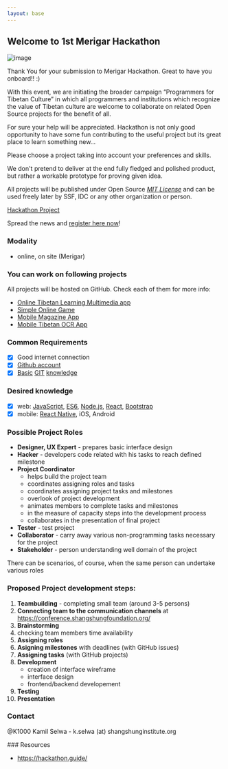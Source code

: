 ```yaml
---
layout: base
---
```

## Welcome to 1st Merigar Hackathon

![image](http://melong.com/wp-content/uploads/2017/07/1-hackathon-2017-3.jpg)

Thank You for your submission to Merigar Hackathon.
Great to have you onboard!! :)

With this event, we are initiating the broader campaign “Programmers for Tibetan Culture” in which all programmers and institutions which recognize the value of Tibetan culture are welcome to collaborate on related Open Source projects for the benefit of all.

For sure your help will be appreciated.
Hackathon is not only good opportunity to have some fun contributing to the useful project but its great place to learn something new...

Please choose a project taking into account your preferences and skills.

We don't pretend to deliver at the end fully fledged and polished product, but rather a workable prototype for proving given idea.

All projects will be published under Open Source _[MIT License](LICENSE)_ and can be used freely later by SSF, IDC or any other organization or person. 

[Hackathon Project](https://github.com/ShangShungFoundation/1st_merigar_hackathon/projects/1?fullscreen=true)

Spread the news and [register here now](https://goo.gl/forms/S8i8sXOCgYL2uXhP2)!
### Modality
- online, on site (Merigar)

### You can work on following projects
All projects will be hosted on GitHub. Check each of them for more info:

- [Online Tibetan Learning Multimedia app](https://github.com/ShangShungFoundation/tib_learn_app)
- [Simple Online Game](https://github.com/ShangShungFoundation/tibetan_game)
- [Mobile Magazine App](https://github.com/ShangShungFoundation/mobile_magazine_app)
- [Mobile Tibetan OCR App](https://github.com/ShangShungFoundation/tibetan_ocr_app)

### Common Requirements

- [x] Good internet connection
- [x] [Github account](https://github.com/)
- [x] [Basic](http://rogerdudler.github.io/git-guide/) [GIT](https://www.liquidlight.co.uk/blog/article/git-for-beginners-an-overview-and-basic-workflow/) [knowledge](http://blog.udacity.com/2015/06/a-beginners-git-github-tutorial.html)

### Desired knowledge

- [x]  web: [JavaScript](https://developer.mozilla.org/en-US/docs/Learn/Getting_started_with_the_web/JavaScript_basics), 
[ES6](https://babeljs.io/learn-es2015/), 
[Node.js](https://stackoverflow.com/questions/2353818/how-do-i-get-started-with-node-js), 
[React](https://facebook.github.io/react/), 
[Bootstrap](http://getbootstrap.com/getting-started/)
- [x] mobile: [React Native](http://www.reactnative.com/), iOS, Android

### Possible Project Roles

- **Designer, UX Expert** - prepares basic interface design
- **Hacker** - developers code related with his tasks to reach defined milestone 
- **Project Coordinator**
  - helps build the project team
  - coordinates assigning roles and tasks
  - coordinates assigning project tasks and milestones
  - overlook of project development
  - animates members to complete tasks and milestones
  - in the measure of capacity steps into the development process
  - collaborates in the presentation of final project
- **Tester** - test project
- **Collaborator** - carry away various non-programming tasks necessary for the project
- **Stakeholder** - person understanding well domain of the project

There can be scenarios, of course, when the same person can undertake various roles

### Proposed Project development steps:

1. **Teambuilding** - completing small team (around 3-5 persons)
2. **Connecting team to the communication channels** at https://conference.shangshungfoundation.org/
3. **Brainstorming**
4. checking team members time availability
4. **Assigning roles**
5. **Asigning milestones** with deadlines (with GitHub issues)
6. **Assigning tasks** (with GitHub projects)
7. **Development**
    - creation of interface wireframe
    - interface design
    - frontend/backend developement
8. **Testing**
9. **Presentation**

### Contact

@K1000 Kamil Selwa - k.selwa (at) shangshunginstitute.org

### Resources
- https://hackathon.guide/
